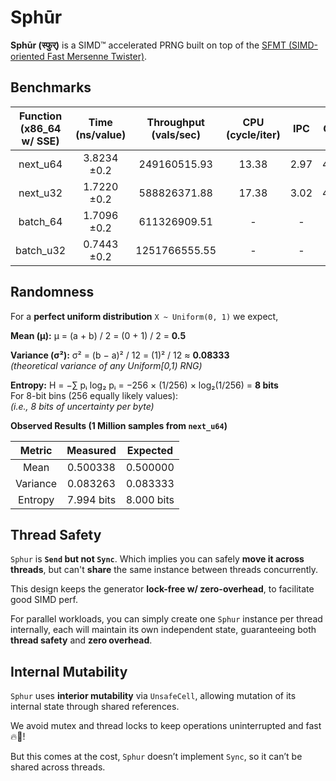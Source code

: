# Sphūr

**Sphūr (स्फुर्)** is a SIMD™ accelerated PRNG built on top of the
[SFMT (SIMD-oriented Fast Mersenne Twister)](https://www.math.sci.hiroshima-u.ac.jp/m-mat/MT/SFMT/).

## Benchmarks

| Function (x86_64 w/ SSE) | Time (ns/value)     | Throughput (vals/sec) | CPU (cycle/iter) | IPC  | GHz  |
|:------------------------:|:-------------------:|:---------------------:|:----------------:|:----:|:----:|
| next_u64                 |         3.8234 ±0.2 |          249160515.93 | 13.38            | 2.97 | 4.25 |
| next_u32                 |         1.7220 ±0.2 |          588826371.88 | 17.38            | 3.02 | 4.14 |
| batch_64                 |         1.7096 ±0.2 |          611326909.51 | -                | -    | -    |
| batch_u32                |         0.7443 ±0.2 |         1251766555.55 | -                | -    | -    |

## Randomness

For a **perfect uniform distribution** `X ~ Uniform(0, 1)` we expect,

**Mean (μ):** μ = (a + b) / 2 = (0 + 1) / 2 = **0.5**

**Variance (σ²):** σ² = (b − a)² / 12 = (1)² / 12 ≈ **0.08333**  
*(theoretical variance of any Uniform[0,1) RNG)*

**Entropy:**  H = −∑ pᵢ log₂ pᵢ = −256 × (1/256) × log₂(1/256) = **8 bits**  
For 8-bit bins (256 equally likely values):  
*(i.e., 8 bits of uncertainty per byte)*

**Observed Results (1 Million samples from `next_u64`)**

| Metric     | Measured     | Expected   |
|:----------:|:------------:|:----------:|
| Mean       | 0.500338     | 0.500000   |
| Variance   | 0.083263     | 0.083333   |
| Entropy    | 7.994 bits   | 8.000 bits |

## Thread Safety

`Sphur` is **`Send` but not `Sync`**.
Which implies you can safely **move it across threads**, but can't **share** the same instance
between threads concurrently.

This design keeps the generator **lock-free w/ zero-overhead**, to facilitate good SIMD perf.

For parallel workloads, you can simply create one `Sphur` instance per thread internally, each will
maintain its own independent state, guaranteeing both **thread safety** and **zero overhead**.

## Internal Mutability

`Sphur` uses **interior mutability** via `UnsafeCell`, allowing mutation of its internal state through
shared references.

We avoid mutex and thread locks to keep operations uninterrupted and fast 🔥🚀!

But this comes at the cost, `Sphur` doesn’t implement `Sync`, so it can’t be shared across threads.
